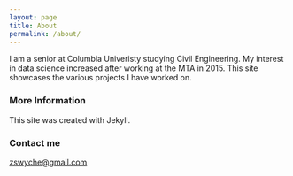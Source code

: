 ```yaml
---
layout: page
title: About
permalink: /about/
---
```


I am a senior at Columbia Univeristy studying Civil Engineering.  My interest in data science increased after working at the MTA in 2015.  This site showcases the various projects I have worked on.
### More Information

This site was created with Jekyll.

### Contact me

[zswyche@gmail.com](mailto:zswyche@gmail.com)
